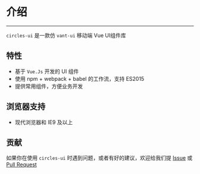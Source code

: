 # 介绍

----

`circles-ui` 是一款仿 `vant-ui` 移动端 Vue UI组件库

## 特性

- 基于 `Vue.Js` 开发的 UI 组件
- 使用 npm + webpack + babel 的工作流，支持 ES2015
- 提供常用组件，方便业务开发

## 浏览器支持

- 现代浏览器和 IE9 及以上


## 贡献

如果你在使用 `circles-ui` 时遇到问题，或者有好的建议，欢迎给我们提 [Issue](https://github.com/sudong0701/circles-ui/issues) 或 [Pull Request](https://github.com/sudong0701/circles-ui/pulls)
